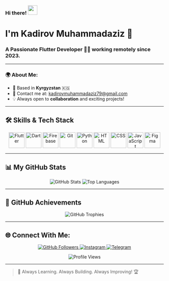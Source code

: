### Hi there! <img src="https://user-images.githubusercontent.com/18350557/176309783-0785949b-9127-417c-8b55-ab5a4333674e.gif" width="30px">

# I'm Kadirov Muhammadaziz 🚀

### A Passionate **Flutter Developer** 🧑‍💻 working remotely since 2023.

---

### 🌍 About Me:
- 📍 Based in **Kyrgyzstan** 🇰🇬
- 📧 Contact me at: [kadirovmuhammadaziz79@gmail.com](mailto:kadirovmuhammadaziz79@gmail.com)
- 💡 Always open to **collaboration** and exciting projects!

---

## 🛠️ Skills & Tech Stack

<p align="center">
  <img src="https://raw.githubusercontent.com/danielcranney/readme-generator/main/public/icons/skills/flutter-colored.svg" width="50" height="50" alt="Flutter"/>
  <img src="https://raw.githubusercontent.com/danielcranney/readme-generator/main/public/icons/skills/dart-colored.svg" width="50" height="50" alt="Dart"/>
  <img src="https://raw.githubusercontent.com/danielcranney/readme-generator/main/public/icons/skills/firebase-colored.svg" width="50" height="50" alt="Firebase"/>
  <img src="https://raw.githubusercontent.com/danielcranney/readme-generator/main/public/icons/skills/git-colored.svg" width="50" height="50" alt="Git"/>
  <img src="https://raw.githubusercontent.com/danielcranney/readme-generator/main/public/icons/skills/python-colored.svg" width="50" height="50" alt="Python"/>
  <img src="https://raw.githubusercontent.com/danielcranney/readme-generator/main/public/icons/skills/html5-colored.svg" width="50" height="50" alt="HTML"/>
  <img src="https://raw.githubusercontent.com/danielcranney/readme-generator/main/public/icons/skills/css3-colored.svg" width="50" height="50" alt="CSS"/>
  <img src="https://raw.githubusercontent.com/danielcranney/readme-generator/main/public/icons/skills/javascript-colored.svg" width="50" height="50" alt="JavaScript"/>
  <img src="https://raw.githubusercontent.com/danielcranney/readme-generator/main/public/icons/skills/figma-colored.svg" width="50" height="50" alt="Figma"/>
</p>

---

## 📊 My GitHub Stats

<p align="center">
  <img src="https://github-readme-stats.vercel.app/api?username=KadirovKmck&show_icons=true&theme=blueberry" alt="GitHub Stats" />
  

  <img src="https://github-readme-stats.vercel.app/api/top-langs/?username=KadirovKmck&langs_count=5&theme=blueberry&layout=compact" alt="Top Languages"/>
</p>


---

## 🚀 GitHub Achievements

<p align="center">
  <img src="https://github-profile-trophy.vercel.app/?username=KadirovKmck&theme=blueberry&margin-w=10&margin-h=10" alt="GitHub Trophies"/>
</p>

---

## 🌐 Connect With Me:

<p align="center">
  <a href="https://github.com/KadirovKmck" target="_blank">
    <img src="https://img.shields.io/github/followers/KadirovKmck?logo=github&style=for-the-badge&color=0891b2&labelColor=000000" alt="GitHub Followers"/>
  </a>
  <a href="https://www.instagram.com/fluttertrio" target="_blank">
    <img src="https://img.shields.io/badge/Instagram-E4405F?style=for-the-badge&logo=instagram&logoColor=white" alt="Instagram"/>
  </a>
   <a href="https://t.me/KadirovM79" target="_blank">
    <img src="https://img.shields.io/badge/Telegram-26A5E4?style=for-the-badge&logo=telegram&logoColor=white" alt="Telegram"/>
  </a>
</p>

<p align="center">
  <img src="https://komarev.com/ghpvc/?username=KadirovKmck&label=Profile%20views&color=0e75b6&style=flat" alt="Profile Views" />
</p>

---

> 🚀 Always Learning. Always Building. Always Improving! 🏆
